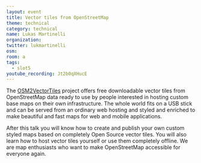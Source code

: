 ```yaml
---
layout: event
title: Vector tiles from OpenStreetMap
theme: technical
category: technical
name: Lukas Martinelli
organization:
twitter: lukmartinelli
osm:
room: a
tags:
  - slot5
youtube_recording: Jt2b0qXHucE
---
```

The [OSM2VectorTiles](http://osm2vectortiles.org/) project offers free downloadable vector tiles from OpenStreetMap data ready to use by people interested in hosting custom base maps on their own infrastructure. The whole world fits on a USB stick and can be served from an ordinary web hosting and styled and enriched to make beautiful and fast maps for web and mobile applications.

After this talk you will know how to create and publish your own custom styled maps based on completely Open Source vector tiles. You will also learn how to host vector tiles yourself or use them completely offline. We are map enthusiasts who want to make OpenStreetMap accessible for everyone again.
